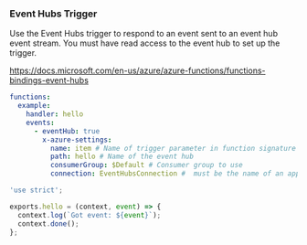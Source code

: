 ### Event Hubs Trigger
    
Use the Event Hubs trigger to respond to an event sent to an event hub event stream. You must have read access to the event hub to set up the trigger.

https://docs.microsoft.com/en-us/azure/azure-functions/functions-bindings-event-hubs

```yaml
functions:
  example:
    handler: hello
    events:
      - eventHub: true
        x-azure-settings:
          name: item # Name of trigger parameter in function signature
          path: hello # Name of the event hub
          consumerGroup: $Default # Consumer group to use
          connection: EventHubsConnection #  must be the name of an app setting that contains the connection string to the event hub's namespace
```

```javascript
'use strict';

exports.hello = (context, event) => {
  context.log(`Got event: ${event}`);
  context.done();
};
```
